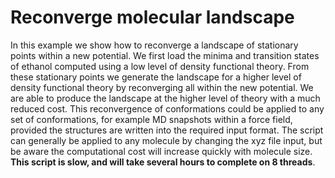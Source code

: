 # Reconverge molecular landscape

In this example we show how to reconverge a landscape of stationary points within a new potential. We first load the minima and transition states
of ethanol computed using a low level of density functional theory. From these stationary points we generate the landscape for a higher
level of density functional theory by reconverging all within the new potential. We are able to produce the landscape at the higher level of theory with a much reduced cost. This reconvergence of conformations could be applied to any set of conformations, for example MD snapshots within a force field, provided the structures are written into the required input format. The script can generally be applied to any molecule by changing the xyz file input, but be aware the computational cost will increase quickly with molecule size. **This script is slow, and will take several hours to complete on 8 threads**.
